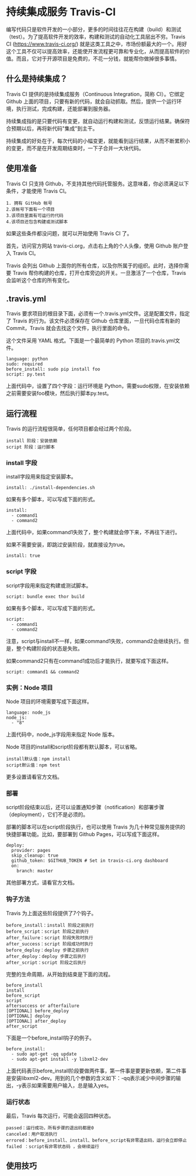 # 持续集成服务 Travis-CI

编写代码只是软件开发的一小部分，更多的时间往往花在构建（build）和测试（test）。为了提高软件开发的效率，构建和测试的自动化工具层出不穷。Travis CI (https://www.travis-ci.org/) 就是这类工具之中，市场份额最大的一个。用好这个工具不仅可以提高效率，还能使开发流程更可靠和专业化，从而提高软件的价值。而且，它对于开源项目是免费的，不花一分钱，就能帮你做掉很多事情。

## 什么是持续集成？

Travis CI 提供的是持续集成服务（Continuous Integration，简称 CI）。它绑定 Github 上面的项目，只要有新的代码，就会自动抓取。然后，提供一个运行环境，执行测试，完成构建，还能部署到服务器。

持续集成指的是只要代码有变更，就自动运行构建和测试，反馈运行结果。确保符合预期以后，再将新代码"集成"到主干。

持续集成的好处在于，每次代码的小幅变更，就能看到运行结果，从而不断累积小的变更，而不是在开发周期结束时，一下子合并一大块代码。

## 使用准备

Travis CI 只支持 Github，不支持其他代码托管服务。这意味着，你必须满足以下条件，才能使用 Travis CI。

```
1. 拥有 GitHub 帐号
2.该帐号下面有一个项目
3.该项目里面有可运行的代码
4.该项目还包含构建或测试脚本
```

如果这些条件都没问题，就可以开始使用 Travis CI 了。

首先，访问官方网站 travis-ci.org，点击右上角的个人头像，使用 Github 账户登入 Travis CI。

Travis 会列出 Github 上面你的所有仓库，以及你所属于的组织。此时，选择你需要 Travis 帮你构建的仓库，打开仓库旁边的开关。一旦激活了一个仓库，Travis 会监听这个仓库的所有变化。

## .travis.yml

Travis 要求项目的根目录下面，必须有一个.travis.yml文件。这是配置文件，指定了 Travis 的行为。该文件必须保存在 Github 仓库里面，一旦代码仓库有新的 Commit，Travis 就会去找这个文件，执行里面的命令。

这个文件采用 YAML 格式。下面是一个最简单的 Python 项目的.travis.yml文件。

```
language: python
sudo: required
before_install: sudo pip install foo
script: py.test
```

上面代码中，设置了四个字段：运行环境是 Python，需要sudo权限，在安装依赖之前需要安装foo模块，然后执行脚本py.test。

## 运行流程

Travis 的运行流程很简单，任何项目都会经过两个阶段。

```
install 阶段：安装依赖
script 阶段：运行脚本
```

### install 字段

install字段用来指定安装脚本。

``` 
install: ./install-dependencies.sh
```
如果有多个脚本，可以写成下面的形式。

```
install:
  - command1
  - command2
```

上面代码中，如果command1失败了，整个构建就会停下来，不再往下进行。

如果不需要安装，即跳过安装阶段，就直接设为true。

```
install: true
```

### script 字段

script字段用来指定构建或测试脚本。

```
script: bundle exec thor build
```

如果有多个脚本，可以写成下面的形式。

```
script:
  - command1
  - command2
```

注意，script与install不一样，如果command1失败，command2会继续执行。但是，整个构建阶段的状态是失败。

如果command2只有在command1成功后才能执行，就要写成下面这样。

```
script: command1 && command2
```

### 实例：Node 项目

Node 项目的环境需要写成下面这样。

```
language: node_js
node_js:
  - "8"
```

上面代码中，node_js字段用来指定 Node 版本。

Node 项目的install和script阶段都有默认脚本，可以省略。

```
install默认值：npm install
script默认值：npm test
```

更多设置请看官方文档。

### 部署

script阶段结束以后，还可以设置通知步骤（notification）和部署步骤（deployment），它们不是必须的。

部署的脚本可以在script阶段执行，也可以使用 Travis 为几十种常见服务提供的快捷部署功能。比如，要部署到 Github Pages，可以写成下面这样。

```
deploy:
  provider: pages
  skip_cleanup: true
  github_token: $GITHUB_TOKEN # Set in travis-ci.org dashboard
  on:
    branch: master
```

其他部署方式，请看官方文档。

### 钩子方法

Travis 为上面这些阶段提供了7个钩子。

```
before_install：install 阶段之前执行
before_script：script 阶段之前执行
after_failure：script 阶段失败时执行
after_success：script 阶段成功时执行
before_deploy：deploy 步骤之前执行
after_deploy：deploy 步骤之后执行
after_script：script 阶段之后执行
```

完整的生命周期，从开始到结束是下面的流程。

```
before_install
install
before_script
script
aftersuccess or afterfailure
[OPTIONAL] before_deploy
[OPTIONAL] deploy
[OPTIONAL] after_deploy
after_script
```

下面是一个before_install钩子的例子。

```
before_install:
  - sudo apt-get -qq update
  - sudo apt-get install -y libxml2-dev
```

上面代码表示before_install阶段要做两件事，第一件事是要更新依赖，第二件事是安装libxml2-dev。用到的几个参数的含义如下：-qq表示减少中间步骤的输出，-y表示如果需要用户输入，总是输入yes。

### 运行状态

最后，Travis 每次运行，可能会返回四种状态。

```
passed：运行成功，所有步骤的退出码都是0
canceled：用户取消执行
errored：before_install、install、before_script有非零退出码，运行会立即停止
failed ：script有非零状态码 ，会继续运行
```

## 使用技巧

